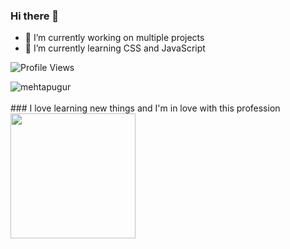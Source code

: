 ### Hi there 👋

- 🔭 I’m currently working on multiple projects
- 🌱 I’m currently learning CSS and JavaScript

![Profile Views](https://komarev.com/ghpvc/?username=mehtapugur)

<p><img align="left" src="https://github-readme-stats.vercel.app/api/top-langs?username=mehtapugur&show_icons=true&locale=en&layout=compact" alt="mehtapugur"/></p>
<br><br>
### I love learning new things and I'm in love with this profession 

<img height="200px" src="https://media.giphy.com/media/L1R1tvI9svkIWwpVYr/giphy.gif"/>
